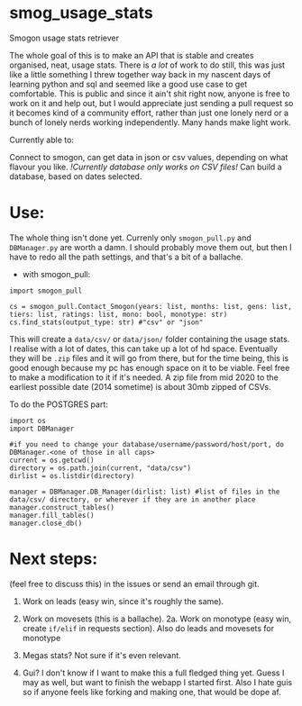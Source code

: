 # smog_usage_stats
Smogon usage stats retriever

The whole goal of this is to make an API that is stable and creates organised, neat, usage stats. There is _a lot_ of work to do still, this was just like a little something I threw together way back in my nascent days of learning python and sql and seemed like a good use case to get comfortable. This is public and since it ain't shit right now, anyone is free to work on it and help out, but I would appreciate just sending a pull request so it becomes kind of a community effort, rather than just one lonely nerd or a bunch of lonely nerds working independently. Many hands make light work. 

Currently able to:

Connect to smogon, can get data in json or csv values, depending on what flavour you like. 
*!Currently database only works on CSV files!*
Can build a database, based on dates selected.

# Use:

The whole thing isn't done yet. Currenly only `smogon_pull.py` and `DBManager.py` are worth a damn. I should probably move them out, but then I have to redo all the path settings, and that's a bit of a ballache.

 - with smogon_pull:
 ```
 import smogon_pull
 
 cs = smogon_pull.Contact_Smogon(years: list, months: list, gens: list, tiers: list, ratings: list, mono: bool, monotype: str)
 cs.find_stats(output_type: str) #"csv" or "json"
 ```
This will create a `data/csv/` or `data/json/` folder containing the usage stats. I realise with a lot of dates, this can take up a lot of hd space. Eventually they will be `.zip` files and it will go from there, but for the time being, this is good enough because my pc has enough space on it to be viable. Feel free to make a modification to it if it's needed. A zip file from mid 2020 to the earliest possible date (2014 sometime) is about 30mb zipped of CSVs.

To do the POSTGRES part:

```
import os
import DBManager

#if you need to change your database/username/password/host/port, do DBManager.<one of those in all caps>
current = os.getcwd()
directory = os.path.join(current, "data/csv")
dirlist = os.listdir(directory)

manager = DBManager.DB_Manager(dirlist: list) #list of files in the data/csv/ directory, or wherever if they are in another place
manager.construct_tables()
manager.fill_tables()
manager.close_db()
```

# Next steps: 
(feel free to discuss this) in the issues or send an email through git.

1. Work on leads (easy win, since it's roughly the same).

2. Work on movesets (this is a ballache).
2a. Work on monotype (easy win, create `if/elif` in requests section). Also do leads and movesets for monotype
3. Megas stats? Not sure if it's even relevant.

4. Gui? I don't know if I want to make this a full fledged thing yet. Guess I may as well, but want to finish the webapp I started first. Also I hate guis so if anyone feels like forking and making one, that would be dope af.
